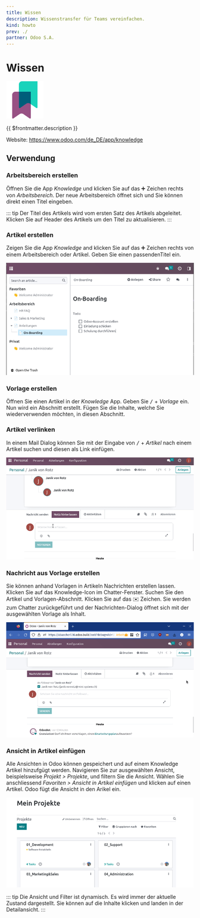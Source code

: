 ```yaml
---
title: Wissen
description: Wissenstransfer für Teams vereinfachen.
kind: howto
prev: ./
partner: Odoo S.A.
---
```

# Wissen
![icons_odoo_knowledge](attachments/icons_odoo_knowledge.png)

{{ $frontmatter.description }}

Website: <https://www.odoo.com/de_DE/app/knowledge>

## Verwendung

### Arbeitsbereich erstellen

Öffnen Sie die App *Knowledge* und klicken Sie auf das ➕ Zeichen rechts von *Arbeitsbereich*. Der neue Arbeitsbereich öffnet sich und Sie können direkt einen Titel eingeben.

::: tip
Der Titel des Artikels wird vom ersten Satz des Artikels abgeleitet. Klicken Sie auf Header des Artikels um den Titel zu aktualisieren.
:::

### Artikel erstellen

Zeigen Sie die App *Knowledge* and klicken Sie auf das ➕ Zeichen rechts von einem Arbeitsbereich oder Artikel. Geben Sie einen passendenTitel ein.

![](attachments/Knowledge%20Artikel.png)

### Vorlage erstellen

Öffnen Sie einen Artikel in der *Knowledge* App. Geben Sie <kbd>/</kbd> + *Vorlage* ein. Nun wird ein Abschnitt erstellt. Fügen Sie die Inhalte, welche Sie wiederverwenden möchten, in diesen Abschnitt.

### Artikel verlinken

In einem Mail Dialog können Sie mit der Eingabe von <kbd>/</kbd> + *Artikel* nach einem Artikel suchen und diesen als Link einfügen.

![Knowledge Artike-Link](attachments/Knowledge%20Artikel%20verlinken.gif)

### Nachricht aus Vorlage erstellen

Sie können anhand Vorlagen in Artikeln Nachrichten erstellen lassen. Klicken Sie auf das Knowledge-Icon im Chatter-Fenster. Suchen Sie den Artikel und Vorlagen-Abschnitt. Klicken Sie auf das ✉️ Zeichen. Sie werden zum Chatter zurückgeführt und der Nachrichten-Dialog öffnet sich mit der ausgewählten Vorlage als Inhalt.

![Knowledge Vorlage verschicken](attachments/Knowledge%20Vorlage%20verschicken.gif)

### Ansicht in Artikel einfügen

Alle Ansichten in Odoo können gespeichert und auf einem Knowledge Artikel hinzufgügt werden. Navigieren Sie zur ausgewählten Ansicht, beispielsweise *Projekt > Projekte*, und filtern Sie die Ansicht. Wählen Sie anschliessend *Favoriten > Ansicht in Artikel einfügen* und klicken auf einen Artikel. Odoo fügt die Ansicht in den Arikel ein.

![](attachments/Knowledge%20Meine%20Projekte%20Ansicht.png)

::: tip
Die Ansicht und Filter ist dynamisch. Es wird immer der aktuelle Zustand dargestellt. Sie können auf die Inhalte klicken und landen in der Detailansicht.
:::
